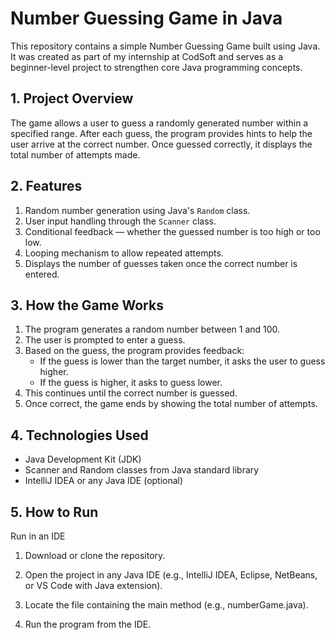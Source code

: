 # Number Guessing Game in Java

This repository contains a simple Number Guessing Game built using Java. It was created as part of my internship at CodSoft and serves as a beginner-level project to strengthen core Java programming concepts.

## 1. Project Overview

The game allows a user to guess a randomly generated number within a specified range. After each guess, the program provides hints to help the user arrive at the correct number. Once guessed correctly, it displays the total number of attempts made.

## 2. Features

1. Random number generation using Java's `Random` class.
2. User input handling through the `Scanner` class.
3. Conditional feedback — whether the guessed number is too high or too low.
4. Looping mechanism to allow repeated attempts.
5. Displays the number of guesses taken once the correct number is entered.

## 3. How the Game Works

1. The program generates a random number between 1 and 100.
2. The user is prompted to enter a guess.
3. Based on the guess, the program provides feedback:
   - If the guess is lower than the target number, it asks the user to guess higher.
   - If the guess is higher, it asks to guess lower.
4. This continues until the correct number is guessed.
5. Once correct, the game ends by showing the total number of attempts.

## 4. Technologies Used

- Java Development Kit (JDK)
- Scanner and Random classes from Java standard library
- IntelliJ IDEA or any Java IDE (optional)

## 5. How to Run

Run in an IDE

1. Download or clone the repository.


2. Open the project in any Java IDE (e.g., IntelliJ IDEA, Eclipse, NetBeans, or VS Code with Java extension).


3. Locate the file containing the main method (e.g., numberGame.java).


4. Run the program from the IDE.
